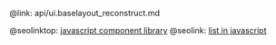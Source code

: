 @link: api/ui.baselayout_reconstruct.md

@seolinktop: [javascript component library](https://webix.com)
@seolink: [list in javascript](https://webix.com/widget/list/)